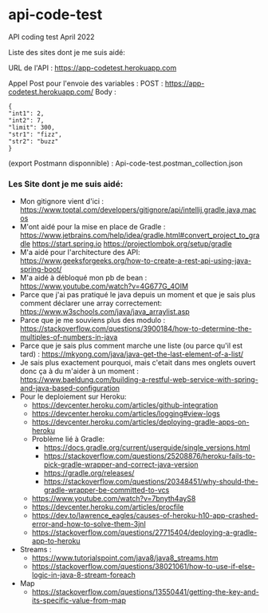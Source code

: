 # api-code-test

API coding test April 2022

Liste des sites dont je me suis aidé:

URL de l'API : https://app-codetest.herokuapp.com

Appel Post pour l'envoie des variables :
POST : https://app-codetest.herokuapp.com/
Body :

``` 
{
"int1": 2,
"int2": 7,
"limit": 300,
"str1": "fizz",
"str2": "buzz"
}
```
(export Postmann disponnible) : Api-code-test.postman_collection.json

### Les Site dont je me suis aidé:

* Mon gitignore vient d'ici : https://www.toptal.com/developers/gitignore/api/intellij,gradle,java,macos
* M'ont aidé pour la mise en place de Gradle : https://www.jetbrains.com/help/idea/gradle.html#convert_project_to_gradle
  https://start.spring.io
  https://projectlombok.org/setup/gradle
* M'a aidé pour l'architecture des API: https://www.geeksforgeeks.org/how-to-create-a-rest-api-using-java-spring-boot/
* M'a aidé à débloqué mon pb de bean : https://www.youtube.com/watch?v=4G677G_4OIM
* Parce que j'ai pas pratiqué le java depuis un moment et que je sais plus comment déclarer une array
  correctement: https://www.w3schools.com/java/java_arraylist.asp
* Parce que je me souviens plus des
  modulo : https://stackoverflow.com/questions/3900184/how-to-determine-the-multiples-of-numbers-in-java
* Parce que je sais plus comment marche une liste (ou parce qu'il est
  tard) : https://mkyong.com/java/java-get-the-last-element-of-a-list/
* Je sais plus exactement pourquoi, mais c'etait dans mes onglets ouvert donc ça à du m'aider à un
  moment : https://www.baeldung.com/building-a-restful-web-service-with-spring-and-java-based-configuration
* Pour le deploiement sur Heroku:
  * https://devcenter.heroku.com/articles/github-integration
  * https://devcenter.heroku.com/articles/logging#view-logs
  * https://devcenter.heroku.com/articles/deploying-gradle-apps-on-heroku
  * Problème lié à Gradle:
    * https://docs.gradle.org/current/userguide/single_versions.html
    * https://stackoverflow.com/questions/25208876/heroku-fails-to-pick-gradle-wrapper-and-correct-java-version
    * https://gradle.org/releases/
    * https://stackoverflow.com/questions/20348451/why-should-the-gradle-wrapper-be-committed-to-vcs
  * https://www.youtube.com/watch?v=7bnyth4ayS8
  * https://devcenter.heroku.com/articles/procfile
  * https://dev.to/lawrence_eagles/causes-of-heroku-h10-app-crashed-error-and-how-to-solve-them-3jnl
  * https://stackoverflow.com/questions/27715404/deploying-a-gradle-app-to-heroku
* Streams :
  * https://www.tutorialspoint.com/java8/java8_streams.htm
  * https://stackoverflow.com/questions/38021061/how-to-use-if-else-logic-in-java-8-stream-foreach
* Map
  * https://stackoverflow.com/questions/13550441/getting-the-key-and-its-specific-value-from-map

